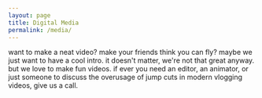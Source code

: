 ```yaml
---
layout: page
title: Digital Media
permalink: /media/
---
```


want to make a neat video? make your friends think you can fly? maybe we just want to have a cool intro. it doesn't matter, we're not that great anyway. but we love to make fun videos. if ever you need an editor, an animator, or just someone to discuss the overusage of jump cuts in modern vlogging videos, give us a call.
